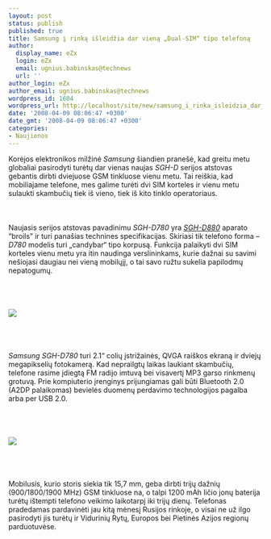 ```yaml
---
layout: post
status: publish
published: true
title: Samsung į rinką išleidžia dar vieną „Dual-SIM“ tipo telefoną
author:
  display_name: eZx
  login: eZx
  email: ugnius.babinskas@technews
  url: ''
author_login: eZx
author_email: ugnius.babinskas@technews
wordpress_id: 1604
wordpress_url: http://localhost/site/new/samsung_i_rinka_isleidzia_dar_viena__dual_sim__tipo_telefona/
date: '2008-04-09 08:06:47 +0300'
date_gmt: '2008-04-09 08:06:47 +0300'
categories:
- Naujienos
---
```

<p>Korėjos elektronikos milžinė <i>Samsung</i> šiandien pranešė, kad greitu metu globaliai pasirodyti turėtų dar vienas naujas <i>SGH-D</i> serijos atstovas gebantis dirbti dviejuose GSM tinkluose vienu metu. Tai reiškia, kad mobiliajame telefone, mes galime turėti dvi SIM korteles ir vienu metu sulaukti skambučių tiek iš vieno, tiek iš kito tinklo operatoriaus.<br />
<br><br />
<br>Naujasis serijos atstovas pavadinimu <i>SGH-D780</i> yra <a class="ns" href="http://www.mobili.lt/lt/telefonai/samsung/d880.html"><i>SGH-D880</i></a> aparato “broils” ir turi panašias technines specifikacijas. Skiriasi tik telefono forma – <i>D780</i> modelis turi „candybar“ tipo korpusą. Funkcija palaikyti dvi SIM korteles vienu metu yra itin naudinga verslininkams, kurie dažnai su savimi nešiojasi daugiau nei vieną mobilųjį, o tai savo ružtu sukelia papilodmų nepatogumų.<br />
<br><br />
<br><br><img src=" http://www.ipix.lt/images/40680000.jpg"><br><br />
<br><br />
<br><i>Samsung SGH-D780</i> turi 2.1“ colių įstrižainės, QVGA raiškos ekraną ir dviejų megapikselių fotokamerą. Kad neprailgtų laikas laukiant skambučių, telefone rasime įdiegtą FM radijo imtuvą bei visavertį MP3 garso rinkmenų grotuvą. Prie kompiuterio įrenginys prijungiamas gali būti Bluetooth 2.0 (A2DP palaikomas) bevielės duomenų perdavimo technologijos pagalba arba per USB 2.0.<br />
<br><br />
<br><br><img src="http://www.ipix.lt/images/13163451.jpg"><br><br />
<br><br />
<br>Mobilusis, kurio storis siekia tik 15,7 mm, geba dirbti trijų dažnių (900/1800/1900 MHz) GSM tinkluose na, o talpi 1200 mAh ličio jonų baterija turėtų ištempti telefono veikimo laikotarpį iki trijų dienų. Telefonas pradedamas pardavinėti jau kitą mėnesį Rusijos rinkoje, o visai ne už ilgo pasirodyti jis turėtų ir Vidurinių Rytų, Europos bei Pietinės Azijos regionų parduotuvėse.<br />
<br><br />
<br></p>
